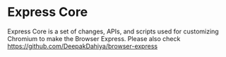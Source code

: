 # Express Core

Express Core is a set of changes, APIs, and scripts used for customizing Chromium to make the Browser Express. Please also check https://github.com/DeepakDahiya/browser-express